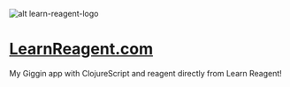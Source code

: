 ![alt learn-reagent-logo](https://res.cloudinary.com/schae/image/upload/f_auto,q_auto/v1523483980/giggin/learn-cljs-reagent.png)

# [LearnReagent.com](https://www.learnreagent.com)

My Giggin app with ClojureScript and reagent directly from Learn Reagent!
